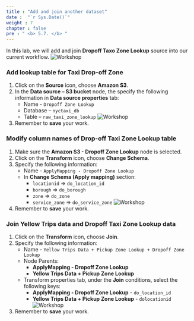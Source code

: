```yaml
---
title : "Add and join another dataset"
date :  "`r Sys.Date()`" 
weight : 7 
chapter : false
pre : " <b> 5.7. </b> "
---
```

In this lab, we will add and join **Dropoff Taxo Zone Lookup** source into our current workflow.
![Workshop](/images/5-transforming-data/create-job-add-and-join-third-source.png)

### Add lookup table for Taxi Drop-off Zone
1. Click on the **Source** icon, choose **Amazon S3**.
2. In the **Data source – S3 bucket** node, the specify the following information in **Data source properties** tab:
    * Name - `Dropoff Zone Lookup`
    * Database – `nyctaxi_db`
    * Table – `raw_taxi_zone_lookup`
    ![Workshop](/images/5-transforming-data/create-job-add-third-source.png)
3. Remember to **save** your work.

### Modify column names of Drop-off Taxi Zone Lookup table
1. Make sure the **Amazon S3 - Dropoff Zone Lookup** node is selected.
2. Click on the **Transform** icon, choose **Change Schema**.
3. Specify the following information:
    * Name - `ApplyMapping - Dropoff Zone Lookup`
    * In **Change Schema (Apply mapping)** section:
      - `locationid` => `do_location_id`
      - `borough` => `do_borough`
      - `zone` => `do_zone`
      - `service_zone` => `do_service_zone`
    ![Workshop](/images/5-transforming-data/create-job-change-schema-third-source.png)
4. Remember to **save** your work.

### Join Yellow Trips data and Dropoff Taxi Zone Lookup data
1. Click on the **Transform** icon, choose **Join**.
2. Specify the following information:
    * Name - `Yellow Trips Data + Pickup Zone Lookup + Dropoff Zone Lookup`
    * Node Parents:
      - **ApplyMapping - Dropoff Zone Lookup**
      - **Yellow Trips Data + Pickup Zone Lookup**
    * Transform properties tab, under the **Join** conditions, select the following keys:
      - **ApplyMapping - Dropoff Zone Lookup** - `do_location_id`
      - **Yellow Trips Data + Pickup Zone Lookup** - `dolocationid`
    ![Workshop](/images/5-transforming-data/create-job-join-with-third-source.png)
3. Remember to **save** your work.